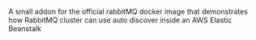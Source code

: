 A small addon for the official rabbitMQ docker image that demonstrates how
RabbitMQ cluster can use auto discover inside an AWS Elastic Beanstalk
